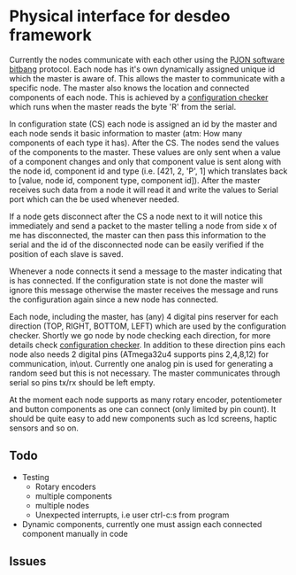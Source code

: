 # Physical interface for desdeo framework

Currently the nodes communicate with each other using the [PJON software bitbang](https://www.pjon.org/SoftwareBitBang.php) protocol. 
Each node has it's own dynamically assigned unique id which the master is aware of. This allows the master to communicate with a specific node. The master also knows the location and connected components of each node. This is achieved by a [configuration checker](doc\ConfigurationChecker) which runs when the master reads the byte 'R' from the serial. 

In configuration state (CS) each node is assigned an id by the master and each node sends it basic information to master (atm: How many components of each type it has).
After the CS. The nodes send the values of the components to the master. These values are only sent when a value of a component changes and only that component value is sent along with the node id, component id and type (i.e. [421, 2, 'P', 1] which translates back to [value, node id, component type, component id]). After the master receives such data from a node it will read it and write the values to Serial port which can the be used whenever needed.

If a node gets disconnect after the CS a node next to it will notice this immediately and send a packet to the master telling a node from side x of me has disconnected, the master can then pass this information to the serial and the id of the disconnected node can be easily verified if the position of each slave is saved. 

Whenever a node connects it send a message to the master indicating that is has connected. If the configuration state is not done the master will ignore this message otherwise the master receives the message and runs the configuration again since a new node has connected.

Each node, including the master, has (any) 4 digital pins reserver for each direction (TOP, RIGHT, BOTTOM, LEFT) which are used by the configuration checker. Shortly we go node by node checking each direction, for more details check [configuration checker](doc\ConfigurationChecker). In addition to these direction pins each node also needs 2 digital pins (ATmega32u4 supports pins 2,4,8,12) for communication, in\out. Currently one analog pin is used for generating a random seed but this is not necessary. The master communicates through serial so pins tx/rx should be left empty.

At the moment each node supports as many rotary encoder, potentiometer and button components as one can connect (only limited by pin count). It should be quite easy to add new components such as lcd screens, haptic sensors and so on. 

## Todo
* Testing
    * Rotary encoders
    * multiple components
    * multiple nodes
    * Unexpected interrupts, i.e user ctrl-c:s from program
* Dynamic components, currently one must assign each connected component manually in code

## Issues

